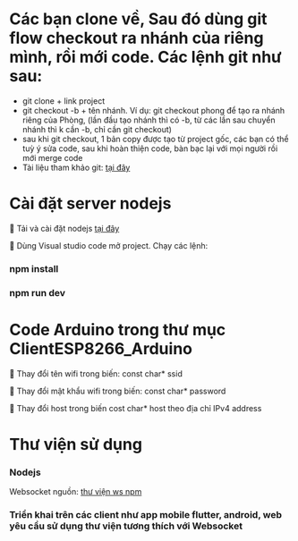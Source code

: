 
# Các bạn clone về, Sau đó dùng git flow checkout ra nhánh của riêng mình, rồi mới code. Các lệnh git như sau:
- git clone + link project
- git checkout -b + tên nhánh. Ví dụ: git checkout phong để tạo ra nhánh riêng của Phòng, (lần đầu tạo nhánh thì có -b, từ các lần sau chuyển nhánh thì k cần -b, chỉ cần git checkout)
- sau khi git checkout, 1 bản copy được tạo từ project gốc, các bạn có thể tuỳ ý sửa code, sau khi hoàn thiện code, bàn bạc lại với mọi người rồi mới merge code
- Tài liệu tham khảo git: <a href="https://www.youtube.com/watch?v=0J2aou7Kj7s&list=PLkY6Xj8Sg8-viFVtaVps_h_Emi2wQyE7q">tại đây</a>


# Cài đặt server nodejs
<p>🔭 Tải và cài đặt nodejs <a href="https://nodejs.org/en/">tại đây</a></p>
<p>🔭 Dùng Visual studio code mở project. Chạy các lệnh: </p>

### npm install
### npm run dev


# Code Arduino trong thư mục ClientESP8266_Arduino
<p>🔭 Thay đổi tên wifi trong biến: const char* ssid</p>
<p>🔭 Thay đổi mật khẩu wifi trong biến: const char* password</p>
<p>🔭 Thay đổi host trong biến cost char* host theo địa chỉ IPv4 address</p>


# Thư viện sử dụng
### Nodejs
<p>Websocket nguồn: <a href="https://www.npmjs.com/package/ws">thư viện ws npm</a></p>


### Triển khai trên các client như app mobile flutter, android, web yêu cầu sử dụng thư viện tương thích với Websocket

